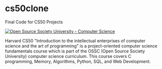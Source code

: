 # cs50clone
Final Code for CS50 Projects

[![Open Source Society University - Computer Science](https://img.shields.io/badge/OSSU-computer--science-blue.svg)](https://github.com/ossu/computer-science)

Harvard CS50 "Introduction to the intellectual enterprises of computer science and the art of programming" is a project-oriented computer science fundamentals course which is part of the OSSC (Open Source Society University) computer science curriculum. This course covers C programming, Memory, Algorithms, Python, SQL, and Web Development.
